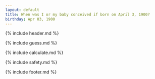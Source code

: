 ```yaml
---
layout: default
title: When was I or my baby conceived if born on April 3, 1900?
birthday: Apr 03, 1900
---
```


{% include header.md %}

{% include guess.md %}

{% include calculate.md %}

{% include safety.md %}

{% include footer.md %}



